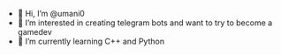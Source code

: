 - 👋 Hi, I’m @umani0
- 👀 I’m interested in creating telegram bots and want to try to become a gamedev
- 🌱 I’m currently learning C++ and Python
